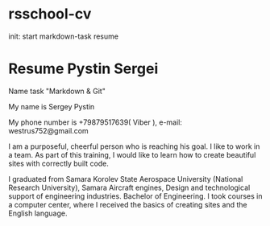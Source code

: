 # rsschool-cv
init: start markdown-task resume
<!DOCTYPE HTML>
<html lang="en">
 <head>
  <meta charset= "utf-8">
  <title>Resume</title>
 </head>
 <body>
  <h1>Resume Pystin Sergei</h1>
  <p>Name task "Markdown & Git"</p>
  <p>My name is Sergey Pystin</p>
  <p>My phone number is +79879517639( Viber ), e-mail: westrus752@gmail.com</p>
  <p>I am a purposeful, cheerful person who is reaching his goal. I like to work in a team. As part of this training, I would like to learn how to create beautiful sites with correctly built code.</p>
  <p>I graduated from Samara Korolev State Aerospace University (National Research University), Samara
    Aircraft engines, Design and technological support of engineering industries. Bachelor of Engineering. I took courses in a computer center, where I received the basics of creating sites and the English language.
  </p>
  </body>
</html>
